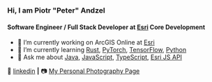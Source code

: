 ### Hi, I am Piotr "Peter" Andzel
#### Software Engineer / Full Stack Developer at [Esri] Core Development


- 🔭 I’m currently working on ArcGIS Online at [Esri]
- 🌱 I’m currently learning [Rust], [PyTorch], [TensorFlow], [Python]
- 💬 Ask me about [Java], [JavaScript], [TypeScript], [Esri JS API]


👔 [linkedin][Linkedin] **|**
📷 [My Personal Photography Page][My Personal Photography Page]

<!--
- 👯 I’m looking to collaborate on [Machine Learning]
-->

[Esri]: https://www.esri.com
[Linkedin]: https://www.linkedin.com/in/piotrandzel/
[My Personal Photography Page]: https://piotrandzel.com/
[PyTorch]: https://pytorch.org/
[Python]: https://www.python.org/
[TensorFlow]: https://www.tensorflow.org/
[Machine Learning]: https://en.wikipedia.org/wiki/Machine_learning
[Java]: https://www.oracle.com/java/technologies/
[JavaScript]: https://www.javascript.com/
[Esri JS API]: https://developers.arcgis.com/javascript/
[TypeScript]: https://www.typescriptlang.org/
[Rust]: https://www.rust-lang.org/
